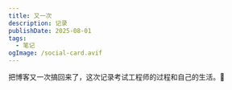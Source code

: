 ```yaml
---
title: 又一次
description: 记录
publishDate: 2025-08-01
tags:
  - 笔记
ogImage: /social-card.avif
---
```

把博客又一次搞回来了，这次记录考试工程师的过程和自己的生活。🫠
